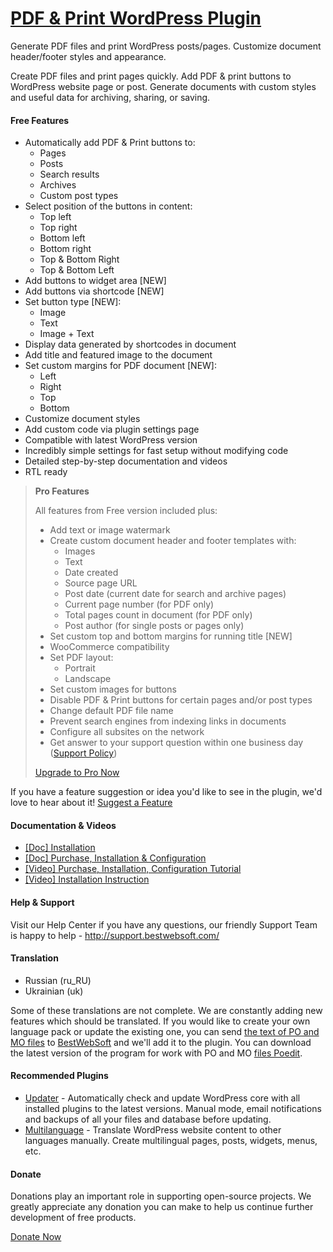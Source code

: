 <a href="http://bestwebsoft.com/products/wordpress/plugins/pdf-print/" target=_blank>PDF & Print WordPress Plugin</a>
========================

Generate PDF files and print WordPress posts/pages. Customize document header/footer styles and appearance.

<p>Create PDF files and print pages quickly. Add PDF &#38; print buttons to WordPress website page or post. Generate documents with custom styles and useful data for archiving, sharing, or saving.</p>


<div class='video'></div>


<h4>Free Features</h4>

<ul>
<li>Automatically add PDF &#38; Print buttons to:

<ul>
<li>Pages</li>
<li>Posts</li>
<li>Search results</li>
<li>Archives</li>
<li>Custom post types</li>
</ul></li>
<li>Select position of the buttons in content:

<ul>
<li>Top left</li>
<li>Top right</li>
<li>Bottom left</li>
<li>Bottom right</li>
<li>Top &#38; Bottom Right</li>
<li>Top &#38; Bottom Left</li>
</ul></li>
<li>Add buttons to widget area [NEW]</li>
<li>Add buttons via shortcode [NEW]</li>
<li>Set button type [NEW]:

<ul>
<li>Image</li>
<li>Text</li>
<li>Image + Text</li>
</ul></li>
<li>Display data generated by shortcodes in document</li>
<li>Add title and featured image to the document</li>
<li>Set custom margins for PDF document [NEW]:

<ul>
<li>Left</li>
<li>Right</li>
<li>Top</li>
<li>Bottom</li>
</ul></li>
<li>Customize document styles</li>
<li>Add custom code via plugin settings page</li>
<li>Compatible with latest WordPress version</li>
<li>Incredibly simple settings for fast setup without modifying code</li>
<li>Detailed step-by-step documentation and videos</li>
<li>RTL ready</li>
</ul>

<blockquote>
  <p><strong>Pro Features</strong></p>
  
  <p>All features from Free version included plus:</p>
  
  <ul>
  <li>Add text or image watermark</li>
  <li>Create custom document header and footer templates with:
  
  <ul>
  <li>Images</li>
  <li>Text</li>
  <li>Date created</li>
  <li>Source page URL</li>
  <li>Post date (current date for search and archive pages)</li>
  <li>Current page number (for PDF only)</li>
  <li>Total pages count in document (for PDF only)</li>
  <li>Post author (for single posts or pages only)</li>
  </ul></li>
  <li>Set custom top and bottom margins for running title [NEW]</li>
  <li>WooCommerce compatibility</li>
  <li>Set PDF layout:
  
  <ul>
  <li>Portrait</li>
  <li>Landscape</li>
  </ul></li>
  <li>Set custom images for buttons</li>
  <li>Disable PDF &#38; Print buttons for certain pages and/or post types</li>
  <li>Change default PDF file name</li>
  <li>Prevent search engines from indexing links in documents</li>
  <li>Configure all subsites on the network</li>
  <li>Get answer to your support question within one business day (<a href="http://bestwebsoft.com/support-policy/">Support Policy</a>)</li>
  </ul>
  
  <p><a href="http://bestwebsoft.com/products/wordpress/plugins/pdf-print/?k=6a544b359e625de8281a635315d84a70">Upgrade to Pro Now</a></p>
</blockquote>

<p>If you have a feature suggestion or idea you'd like to see in the plugin, we'd love to hear about it! <a href="http://support.bestwebsoft.com/hc/en-us/requests/new">Suggest a Feature</a></p>

<h4>Documentation &#38; Videos</h4>

<ul>
<li><a href="https://docs.google.com/document/d/1Wwins2PmrzAYiEgFZDtRzMNDq9Sr7XDeqjGNm7b-oi8/">[Doc] Installation</a></li>
<li><a href="https://docs.google.com/document/d/1VwxFpeduD20TsP_sG-kLWvN9x7_V50dQQuV-p8_Y18o/">[Doc] Purchase, Installation &#38; Configuration</a></li>
<li><a href="https://www.youtube.com/watch?v=K6aT6Ew9J0g">[Video] Purchase, Installation, Configuration Tutorial</a></li>
<li><a href="http://www.youtube.com/watch?v=E3w9ID3p2-A">[Video] Installation Instruction</a></li>
</ul>

<h4>Help &#38; Support</h4>

<p>Visit our Help Center if you have any questions, our friendly Support Team is happy to help - <a href="http://support.bestwebsoft.com/">http://support.bestwebsoft.com/</a></p>

<h4>Translation</h4>

<ul>
<li>Russian (ru_RU)</li>
<li>Ukrainian (uk)</li>
</ul>

<p>Some of these translations are not complete. We are constantly adding new features which should be translated. If you would like to create your own language pack or update the existing one, you can send <a href="http://codex.wordpress.org/Translating_WordPress">the text of PO and MO files</a> to <a href="http://support.bestwebsoft.com/hc/en-us/requests/new">BestWebSoft</a> and we'll add it to the plugin. You can download the latest version of the program for work with PO and MO <a href="http://www.poedit.net/download.php">files Poedit</a>.</p>

<h4>Recommended Plugins</h4>

<ul>
<li><a href="http://bestwebsoft.com/products/wordpress/plugins/updater/?k=d74ca3ffdf910e4ec8ee8774573e7b67">Updater</a> - Automatically check and update WordPress core with all installed plugins to the latest versions. Manual mode, email notifications and backups of all your files and database before updating.</li>
<li><a href="http://bestwebsoft.com/products/wordpress/plugins/multilanguage/?k=de96d16614089322ff4067a7868cf910">Multilanguage</a> - Translate WordPress website content to other languages manually. Create multilingual pages, posts, widgets, menus, etc.</li>
</ul>

<h4>Donate</h4>

<p>Donations play an important role in supporting open-source projects. We greatly appreciate any donation you can make to help us continue further development of free products.</p>

<p><a href="http://bestwebsoft.com/donate/">Donate Now</a></p>